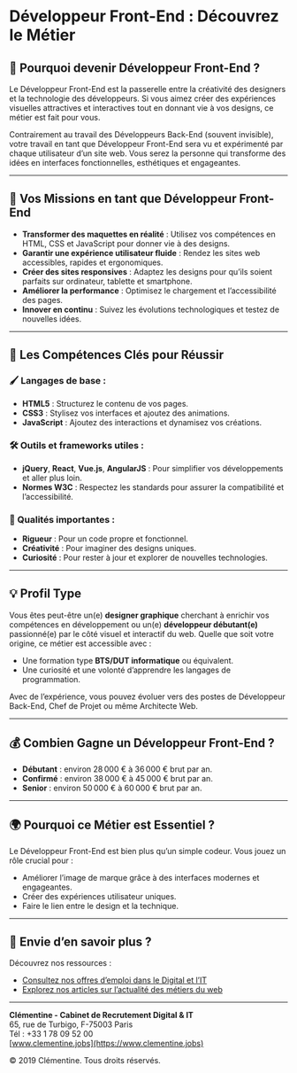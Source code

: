 
# Développeur Front-End : Découvrez le Métier

## 🌟 Pourquoi devenir Développeur Front-End ?
Le Développeur Front-End est la passerelle entre la créativité des designers et la technologie des développeurs. Si vous aimez créer des expériences visuelles attractives et interactives tout en donnant vie à vos designs, ce métier est fait pour vous.

Contrairement au travail des Développeurs Back-End (souvent invisible), votre travail en tant que Développeur Front-End sera vu et expérimenté par chaque utilisateur d’un site web. Vous serez la personne qui transforme des idées en interfaces fonctionnelles, esthétiques et engageantes.

---

## 🎯 Vos Missions en tant que Développeur Front-End
- **Transformer des maquettes en réalité** : Utilisez vos compétences en HTML, CSS et JavaScript pour donner vie à des designs.
- **Garantir une expérience utilisateur fluide** : Rendez les sites web accessibles, rapides et ergonomiques.
- **Créer des sites responsives** : Adaptez les designs pour qu’ils soient parfaits sur ordinateur, tablette et smartphone.
- **Améliorer la performance** : Optimisez le chargement et l’accessibilité des pages.
- **Innover en continu** : Suivez les évolutions technologiques et testez de nouvelles idées.

---

## 🚀 Les Compétences Clés pour Réussir
### 🖌️ Langages de base :
- **HTML5** : Structurez le contenu de vos pages.
- **CSS3** : Stylisez vos interfaces et ajoutez des animations.
- **JavaScript** : Ajoutez des interactions et dynamisez vos créations.

### 🛠️ Outils et frameworks utiles :
- **jQuery**, **React**, **Vue.js**, **AngularJS** : Pour simplifier vos développements et aller plus loin.
- **Normes W3C** : Respectez les standards pour assurer la compatibilité et l’accessibilité.

### 🧠 Qualités importantes :
- **Rigueur** : Pour un code propre et fonctionnel.
- **Créativité** : Pour imaginer des designs uniques.
- **Curiosité** : Pour rester à jour et explorer de nouvelles technologies.

---

## 💡 Profil Type
Vous êtes peut-être un(e) **designer graphique** cherchant à enrichir vos compétences en développement ou un(e) **développeur débutant(e)** passionné(e) par le côté visuel et interactif du web. Quelle que soit votre origine, ce métier est accessible avec :
- Une formation type **BTS/DUT informatique** ou équivalent.
- Une curiosité et une volonté d’apprendre les langages de programmation.

Avec de l’expérience, vous pouvez évoluer vers des postes de Développeur Back-End, Chef de Projet ou même Architecte Web.

---

## 💰 Combien Gagne un Développeur Front-End ?
- **Débutant** : environ 28 000 € à 36 000 € brut par an.
- **Confirmé** : environ 38 000 € à 45 000 € brut par an.
- **Senior** : environ 50 000 € à 60 000 € brut par an.

---

## 🌍 Pourquoi ce Métier est Essentiel ?
Le Développeur Front-End est bien plus qu’un simple codeur. Vous jouez un rôle crucial pour :
- Améliorer l’image de marque grâce à des interfaces modernes et engageantes.
- Créer des expériences utilisateur uniques.
- Faire le lien entre le design et la technique.

---

## 📖 Envie d’en savoir plus ?
Découvrez nos ressources :
- [Consultez nos offres d’emploi dans le Digital et l’IT](https://www.clementine.jobs)
- [Explorez nos articles sur l’actualité des métiers du web](https://www.clementine.jobs)

---

**Clémentine - Cabinet de Recrutement Digital & IT**  
65, rue de Turbigo, F-75003 Paris  
Tél : +33 1 78 09 52 00  
[www.clementine.jobs](https://www.clementine.jobs)

© 2019 Clémentine. Tous droits réservés.
